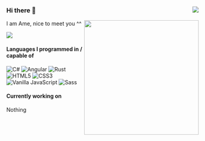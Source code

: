 ### Hi there :cherry_blossom: [<img align="right" src="https://img.shields.io/badge/-website-f06292">](https://ajiiisai.github.io)

<img align="right" src="https://i.pinimg.com/originals/d5/01/1c/d5011c32ec651f7b3c63c26a69801e09.jpg" width=300>

I am Ame, nice to meet you ^^

<img src="https://github-readme-stats.vercel.app/api?username=ajiiisai&show_icons=true&theme=dracula&hide=stars&bg_color=22272e&title_color=f48fb1&icon_color=f48fb1&border_color=444c56&text_color=ADBAC7">


#### Languages I programmed in / capable of

![C#](https://img.shields.io/badge/-C%23-239120?logo=c-sharp) ![Angular](https://img.shields.io/badge/-Angular-b52e31?logo=angular&logoColor=white) ![Rust](https://img.shields.io/badge/-Rust-c74a57?logo=rust) ![HTML5](https://img.shields.io/badge/-HTML5-E34F26?logo=html5&logoColor=white) ![CSS3](https://img.shields.io/badge/-CSS3-1572B6?logo=css3&logoColor=white) ![Vanilla JavaScript](https://img.shields.io/badge/-Vanilla_JavaScript-F7DF1E?logo=javascript&logoColor=black) ![Sass](https://img.shields.io/badge/-Sass-CC6699?logo=sass&logoColor=white)

#### Currently working on
Nothing
